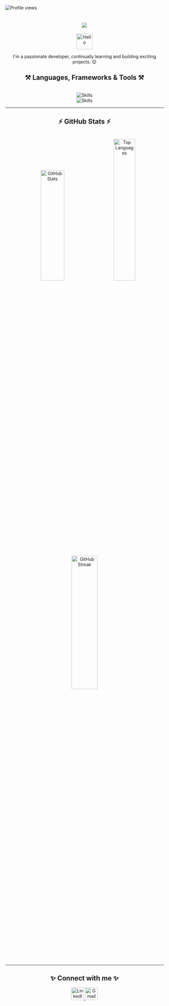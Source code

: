 <p align="left"> 
    <img src="https://komarev.com/ghpvc/?username=Virenishere&label=Profile%20views&color=0e75b6&style=flat" alt="Profile views" /> 
</p>

<h1 align="center">
    <img src="https://readme-typing-svg.herokuapp.com/?font=Righteous&size=35&center=true&vCenter=true&width=500&height=70&duration=4000&lines=Hey+folks!+👋;+I'm+Virender+Prasad!;+Welcome+to+my+GitHub!"/>
</h1>

<p align="center">
    <img src="https://media.giphy.com/media/Ll22OhMLAlVDb8UQWe/giphy.gif" alt="Hello" width="50"/>
</p>

<p align="center"> 
    I'm a passionate developer, continually learning and building exciting projects. 😊
</p>

<h2 align="center">⚒️ Languages, Frameworks & Tools ⚒️</h2>
<br/>
<div align="center">
    <img src="https://skillicons.dev/icons?i=react,javascript,nodejs,express,mongodb,tailwind,bootstrap" alt="Skills"/><br>
    <img src="https://skillicons.dev/icons?i=mui,html,css,vite,vscode,github,git,cpp,c" alt="Skills"/>
</div>

---

<h2 align="center">⚡ GitHub Stats ⚡</h2>
<br>
<!-- <div align="center">
  <img src="https://github-readme-stats.vercel.app/api/top-langs?username=Virenishere&show_icons=true&locale=en&layout=compact&theme=radical" alt="Top Languages" height="200px"/>
  <img src="https://github-readme-stats.vercel.app/api?username=Virenishere&show_icons=true&locale=en&theme=radical" alt="GitHub Stats" height="200px"/>
  <img src="https://github-readme-streak-stats.herokuapp.com/?user=Virenishere&theme=radical" alt="GitHub Streak" height="200px"/>
</div> -->

<div align="center">
  <img src="https://github-readme-stats.vercel.app/api?username=Virenishere&show_icons=true&locale=en&theme=radical" alt="GitHub Stats" style="width: 30%; min-width: 250px; height: auto;" />
  <img src="https://github-readme-stats.vercel.app/api/top-langs?username=Virenishere&show_icons=true&locale=en&layout=compact&theme=radical" alt="Top Languages" style="width: 34%; min-width: 200px; height: auto;" />
    <br>
   <img src="https://github-readme-streak-stats.herokuapp.com/?user=Virenishere&theme=radical" alt="GitHub Streak" style="width: 33%; min-width: 250px; height: auto;" />
</div>





---

<h2 align="center">✨ Connect with me ✨</h2>
<div align="center">
    <a href="https://www.linkedin.com/in/virenderprasad/" target="_blank">
        <img src="https://skillicons.dev/icons?i=linkedin" alt="LinkedIn" height="40"/>
    </a>
    <a href="mailto:virender288@gmail.com">
        <img src="https://skillicons.dev/icons?i=gmail" alt="Gmail" height="40"/>
    </a>
</div>













<!--
**Virenishere/Virenishere** is a ✨ _special_ ✨ repository because its `README.md` (this file) appears on your GitHub profile.

Here are some ideas to get you started:

- 🔭 I’m currently working on ...
- 🌱 I’m currently learning ...
- 👯 I’m looking to collaborate on ...
- 🤔 I’m looking for help with ...
- 💬 Ask me about ...
- 📫 How to reach me: ...
- 😄 Pronouns: ...
- ⚡ Fun fact: ...
-->
